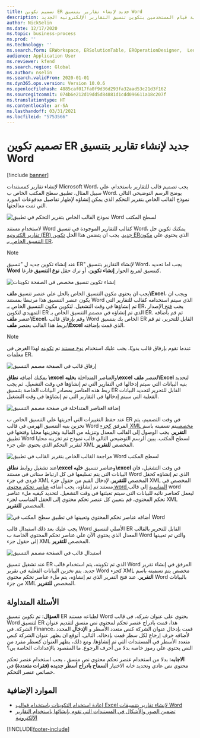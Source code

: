 ```yaml
---
title: تصميم تكوين ER جديد لإنشاء تقارير بتنسيق Word
description: يشرح هذا الموضوع كيفية قيام المستخدمين بتكوين تنسيق التقارير الإلكترونيه الجديد (ER) لإنشاء تقارير بتنسيق مستندات Microsoft Word.
author: NickSelin
ms.date: 12/17/2020
ms.topic: business-process
ms.prod: ''
ms.technology: ''
ms.search.form: ERWorkspace, ERSolutionTable, EROperationDesigner,  LedgerJournalTable, LedgerJournalTransVendPaym
audience: Application User
ms.reviewer: kfend
ms.search.region: Global
ms.author: nselin
ms.search.validFrom: 2020-01-01
ms.dyn365.ops.version: Version 10.0.6
ms.openlocfilehash: 4885caf017fa0f9d36d293fa32aad53c21d3f162
ms.sourcegitcommit: 074b6e212d19dd5d84881d1cdd096611a18c207f
ms.translationtype: HT
ms.contentlocale: ar-SA
ms.lasthandoff: 03/31/2021
ms.locfileid: "5753566"
---
```

# <a name="design-a-new-er-configuration-to-generate-reports-in-word-format"></a>تصميم تكوين ER جديد لإنشاء تقارير بتنسيق Word

[!include [banner](../includes/banner.md)]

لإنشاء تقارير كمستندات Microsoft Word، يجب تصميم قالب للتقارير باستخدام، علي سبيل المثال، تطبيق سطح المكتب الخاص ب Word. يوضح الرسم التوضيحي التالي نموذج القالب الخاص بتقرير التحكم الذي يمكن إنشاؤه لإظهار تفاصيل مدفوعات المورد التي تمت معالجتها.

![نموذج القالب الخاص بتقرير التحكم في تطبيق Word لسطح المكتب](./media/er-design-configuration-word-image1.png)

لاستخدام مستند Word كقالب للتقارير الموجودة في تنسيق Word، يمكنك تكوين حل [تقارير إلكترونيه (ER) ](general-electronic-reporting.md)[جديد](er-quick-start1-new-solution.md). يجب ان يتضمن هذا الحل [تكوين ER](general-electronic-reporting.md#Configuration)الذي يحتوي علي [مكون التنسيق الخاص بـ ER](general-electronic-reporting.md#FormatComponentOutbound).

> [!NOTE]
> عند إنشاء تكوين جديد ل "تنسيق ER" لإنشاء التقارير بتنسيق Word، يجب اما تحديد **Word** كتنسيق لمربع الحوار **إنشاء تكوين**، أو ترك حقل **نوع التنسيق** فارغا.

![إنشاء تكوين تنسيق مخصص في الصفحة تكوينات](./media/er-design-configuration-word-image2.gif)

يجب ان يحتوي مكون التنسيق الخاص بالحل علي عنصر تنسيق **ملف\\Excel**، ويجب ان يكون عنصر التنسيق هذا مرتبطا بمستند Word الذي سيتم استخدامه كقالب للتقارير التي تم إنشاؤها في وقت التشغيل. لتكوين مكون التنسيق الخاص بـ ER، يجب [فتح ](general-electronic-reporting.md#component-versioning)الإصدار التمهيدي لتكوين ER الذي تم إنشاؤه في مصمم التنسيق الخاص بـ ER. ثم قم باضافه عنصر **ملف\\Excel**، وقم بإرفاق قالب Word الخاص بك بتنسيق ER القابل للتحرير، ثم قم بربط هذا القالب بعنصر **ملف\\Excel** الذي قمت بإضافته.

> [!NOTE]
> عندما تقوم بإرفاق قالب يدويًا، يجب عليك استخدام [نوع مستند](https://docs.microsoft.com/dynamics365/fin-ops-core/fin-ops/organization-administration/configure-document-management#configure-document-types) تم [تكوينه](electronic-reporting-er-configure-parameters.md#parameters-to-manage-documents) لهذا الغرض في معلمات ER.

![إرفاق قالب في الصفحة مصمم التنسيق](./media/er-design-configuration-word-image3.gif)

يمكنك أضافه **نطاق \\excel** والعناصر المتداخلة **بخليه\\excel** لعنصر  **ملف\\Excel** لتحديد بنيه البيانات التي سيتم إدخالها في التقارير التي تم إنشاؤها في وقت التشغيل. ثم يجب ربط هذه العناصر بمصادر البيانات الخاصة بتنسيق ER القابل للتحرير لتحديد البيانات الفعلية التي سيتم إدخالها في التقارير التي تم إنشاؤها في وقت التشغيل.

![إضافة العناصر المتداخلة في صفحة مصمم التنسيق](./media/er-design-configuration-word-image4.gif)

عند حفظ التغييرات التي أجريتها علي التنسيق الخاص ب ER في وقت التصميم، يتم تخزين بنيه التنسيق الهرمي في قالب Word المرفق [كجزء XML مخصص](https://docs.microsoft.com/visualstudio/vsto/custom-xml-parts-overview?view=vs-2019)يتم تسميته باسم **التقرير**. يجب الوصول إلى القالب المعدل وتنزيله من المالية وتخزينها محليا وفتحها في تطبيق Word لسطح المكتب. يبين الرسم التوضيحي التالي قالب نموذج تم تخزينه محليا لتقرير التحكم الذي يحتوي علي جزء XML المخصص **للتقرير**.

![مراجعة القالب الخاص بتقرير القالب في تطبيق Word لسطح المكتب](./media/er-design-configuration-word-image5.gif)

عند تشغيل روابط **نطاق\\excel** وعناصر تنسيق **خليه\\excel** في وقت التشغيل، فان البيانات التي يتم تسليمها في كل ارتباط ستاتي في مستند Word الذي تم إنشاؤه كحقل فردي في جزء XML المخصص **للتقرير**. لإدخال القيم من حقول جزء XML المخصص في مستند تم إنشاؤه، يجب أضافه [عناصر تحكم محتوي word المناسبة](https://docs.microsoft.com/office/client-developer/word/content-controls-in-word) إلى قالب word ليعمل كعناصر نائبه للبيانات التي سيتم تعبئتها في وقت التشغيل. لتحديد كيفيه ملء عناصر تحكم المحتوي، قم بتعيين كل عنصر تحكم محتوي إلى الحقل المناسب لجزء XML المخصص **للتقرير**.

![أضافه عناصر تحكم المحتوي وتعيينها في تطبيق سطح المكتب في Word](./media/er-design-configuration-word-image6.gif)

يجب عليك بعد ذلك استبدال قالب Word الأصلي لتنسيق ER القابل للتحرير بالقالب المعدل الذي يحتوي الآن علي عناصر تحكم المحتوي الخاصة ب Word والتي تم تعيينها إلى حقول جزء XML المخصص **للتقرير**.

![استبدال قالب في الصفحة مصمم التنسيق](./media/er-design-configuration-word-image7.gif)

عند تشغيل تنسيق ER الذي تم تكوينه، يتم استخدام قالب Word المرفق في إنشاء تقرير جديد. يتم تخزين البيانات الفعلية في تقرير Word كجزء XML مخصص يتم تسميته باسم **التقرير**. عند فتح التقرير الذي تم إنشاؤه، يتم ملء عناصر تحكم محتوي Word بالبيانات من جزء XML المخصص **للتقرير**.

## <a name="frequently-asked-questions"></a>الأسئلة المتداولة

**السؤال:** تم تكوين تنسيق ER لطباعه مستند Word يحتوي علي عنوان شركه. في قالب Word لتنسيق ER هذا، قمت بادراج عنصر تحكم لمحتوي نص منسق لتقديم عنوان الشركة. في Finance، قمت بإدخال عنوان الشركة كنص متعدد الأسطر و **الإدخال** المحدد لأضافه حرف إرجاع لكل سطر قمت بإدخاله. التالي، أتوقع ان يظهر عنوان الشركة كنص متعدد الأسطر في المستندات التي تم إنشاؤها. ومع ذلك، يظهر العنوان كسطر مفرد من النص يحتوي علي رموز خاصه بدلا من أحرف الرجوع. ما المقصود بالإعدادات الخاصة بي؟

**الاجابه:** بدلا من استخدام عنصر تحكم محتوي نص منسق ، يجب استخدام عنصر تحكم محتوي نص عادي وتحديد خانه الاختيار **السماح بادراج أسطر جديده (فقرات متعددة)** في خصائص عنصر التحكم.

## <a name="additional-resources"></a>الموارد الإضافية

- [إعادة استخدام التكوينات باستخدام قوالب Excel لإنشاء تقارير بتنسيقات Word](./tasks/er-design-configuration-word-2016-11.md)
- [تضمين الصور والأشكال في المستندات التي تقوم بإنشائها باستخدام التقارير الإلكترونية](electronic-reporting-embed-images-shapes.md#embed-an-image-in-a-word-document)


[!INCLUDE[footer-include](../../../includes/footer-banner.md)]